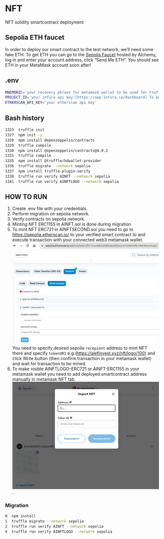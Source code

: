# NFT

NFT solidity smartcontract deployment

## Sepolia ETH faucet

 In order to deploy our smart contract to the test network, we’ll need some fake ETH. To get ETH you can go to the [Sepolia Faucet](https://sepoliafaucet.com/) hosted by Alchemy, log in and enter your account address, click “Send Me ETH”. You should see ETH in your MetaMask account soon after!

## .env

``` bash
MNEMONIC='your recovery phrase for metamask wallet to be used for truffle migration on sepolia and for smart contracts verification'
PROJECT_ID='your infura api key:[https://app.infura.io/dashboard] To be used with Ethereum Sepolia Test Net'
ETHERSCAN_API_KEY='your etherscan api key'
```

## Bash history

``` bash
1323  truffle init
1327  npm init -y
1328  npm install @openzeppelin/contracts
1329  truffle compile
1330  npm install @openzeppelin/contracts@4.9.3
1331  truffle compile
1335  npm install @truffle/hdwallet-provider
1336  truffle migrate --network sepolia
1337  npm install truffle-plugin-verify
1338  truffle run verify AINFT --network sepolia
1341  truffle run verify AINFTLOGO --network sepolia
```

## HOW TO RUN

1. Create .env file with your credentials.
2. Perform migration on sepolia network.
3. Verify contracts on sepolia network.
4. Minting NFT ERC1155 in AINFT.sol is done during migration
5. To mint NFT ERC721 in AINFTSECOND.sol you need to go to https://sepolia.etherscan.io/ to your verified smart contract to and execute transaction with your connected web3 metamask wallet. ![Alt text](image.png) You need to specify desired sepolia `recepient` address to mint NFT there and specify `tokenURI` e.g.(https://alefinvest.xyz/nft/logo/100) and click Write button (then confirm transaction in your metamask wallet) and wait for transaction to be mined.
6. To make visible AINFTLOGO-ERC721 or AINFT-ERC1155 in your metamask wallet you need to add  deployed smartcontract address manually in metamask NFT tab ![Alt text](image-1.png).

### Migration

``` bash
0  npm install
1  truffle migrate --network sepolia
2  truffle run verify AINFT --network sepolia
4  truffle run verify AINFTLOGO --network sepolia
```
